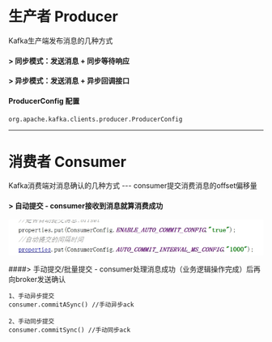 # 生产者 Producer
Kafka生产端发布消息的几种方式

#### > 同步模式：发送消息 + 同步等待响应
	
#### > 异步模式：发送消息 + 异步回调接口

#### ProducerConfig 配置
	org.apache.kafka.clients.producer.ProducerConfig



---

# 消费者 Consumer
Kafka消费端对消息确认的几种方式 --- consumer提交消费消息的offset偏移量

#### > 自动提交 - consumer接收到消息就算消费成功

![](img/kafka-java-api1.png)

####> 手动提交/批量提交 - consumer处理消息成功（业务逻辑操作完成）后再向broker发送确认

	1、手动异步提交
	consumer.commitASync() //手动异步ack

	2、手动同步提交
	consumer.commitSync() //手动同步ack

